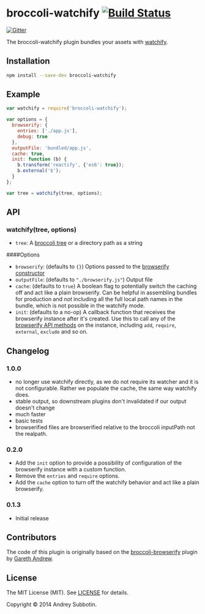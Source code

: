 # broccoli-watchify [![Build Status](https://travis-ci.org/eploko/broccoli-watchify.svg)](https://travis-ci.org/eploko/broccoli-watchify)
[![Gitter](https://badges.gitter.im/Join%20Chat.svg)](https://gitter.im/eploko/broccoli-watchify?utm_source=badge&utm_medium=badge&utm_campaign=pr-badge&utm_content=badge)

The broccoli-watchify plugin bundles your assets with
[watchify](https://github.com/substack/watchify).

## Installation

```bash
npm install --save-dev broccoli-watchify
```

## Example

```js
var watchify = require('broccoli-watchify');

var options = {
  browserify: {
    entries: ['./app.js'],
    debug: true
  },
  outputFile: 'bundled/app.js',
  cache: true,
  init: function (b) {
    b.transform('reactify', {'es6': true});
    b.external('$');
  }
};

var tree = watchify(tree, options);
```

## API

### watchify(tree, options)

* `tree`: A [broccoli tree](https://github.com/broccolijs/broccoli#plugin-api-specification) or a directory path as a string

####Options

* `browserify`: (defaults to `{}`) Options passed to the [browserify constructor](https://github.com/substack/node-browserify#var-b--browserifyfiles-or-opts)
* `outputFile`: (defaults to `"./browserify.js"`) Output file
* `cache`: (defaults to `true`) A boolean flag to potentially switch the caching off and act like a plain browserify. Can be helpful in assembling bundles for production and _not_ including all the full local path names in the bundle, which is not possible in the watchify mode.
* `init`: (defaults to a no-op) A callback function that receives the browserify instance after it's created. Use this to call any of the [browserify API methods](https://github.com/substack/node-browserify#methods) on the instance, including `add`, `require`, `external`, `exclude` and so on.

## Changelog

### 1.0.0

* no longer use watchify directly, as we do not require its watcher and it is not configurable. Rather we populate the cache, the same way watchify does.
* stable output, so downstream plugins don't invalidated if our output doesn't change
* much faster
* basic tests
* browserified files are browserified relative to the broccoli inputPath not the realpath.

### 0.2.0

* Add the `init` option to provide a possibility of configuration of the browserify instance with a custom function.
* Remove the `entries` and `require` options.
* Add the `cache` option to turn off the watchify behavior and act like a plain browserify.

### 0.1.3

* Initial release

## Contributors

The code of this plugin is originally based on the [broccoli-browserify](https://github.com/gingerhendrix/broccoli-browserify) plugin by [Gareth Andrew](http://github.com/gingerhendrix).

## License

The MIT License (MIT). See [LICENSE](LICENSE) for details.

Copyright © 2014 Andrey Subbotin.
